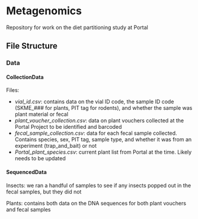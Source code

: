 # Metagenomics
Repository for work on the diet partitioning study at Portal

## File Structure

### Data

#### CollectionData

Files:
* _vial_id.csv_: contains data on the vial ID code, the sample ID code (SKME_### for plants, PIT tag for rodents), and whether the sample was plant material or fecal 
* _plant_voucher_collection.csv_: data on plant vouchers collected at the Portal Project to be identified and barcoded
* _fecal_sample_collection.csv_: data for each fecal sample collected. Contains species, sex, PIT tag, sample type, and whether it was from an experiment (trap_and_bait) or not
* _Portal_plant_species.csv_: current plant list from Portal at the time. Likely needs to be updated

#### SequencedData

Insects: we ran a handful of samples to see if any insects popped out in the fecal samples, but they did not

Plants: contains both data on the DNA sequences for both plant vouchers and fecal samples
